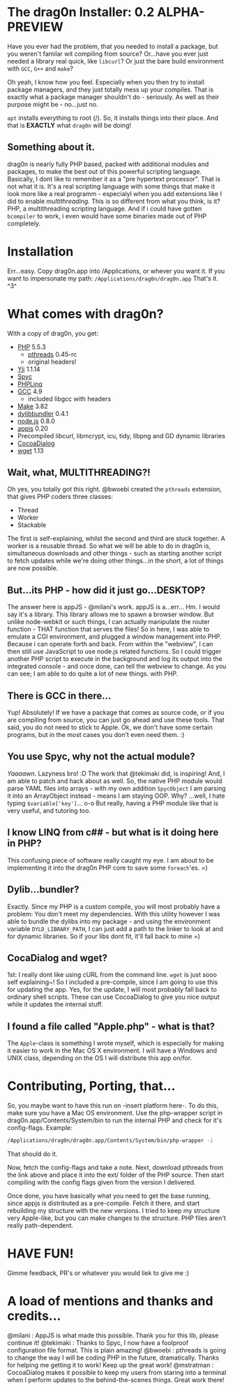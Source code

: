# The drag0n Installer: 0.2 ALPHA-PREVIEW

Have you ever had the problem, that you needed to install a package, but you weren't familar wit compiling from source?
Or...have you ever just needed a library real quick, like `libcurl`?
Or just the bare build environment with `GCC`, `G++` and `make`?

Oh yeah, I know how you feel. Especially when you then try to install package managers, and they just totally mess up your compiles. That is exactly what a package manager shouldn't do - seriously. As well as their purpose might be - no...just no.

`apt` installs everything to root (/). So, it installs things into their place. And that is **EXACTLY** what `drag0n` will be doing!


## Something about it.

drag0n is nearly fully PHP based, packed with additional modules and packages, to make the best out of this powerful scripting language. Basically, I dont like to remember it as a "pre hypertext processor". That is not what it is. It's a real scripting language with some things that make it look more like a real programm - especialyl when you add extensions like I did to enable _multithreading_. This is so different from what you think, is it? PHP, a multithreading scripting language. And if i could have gotten `bcompiler` to work, i even would have some binaries made out of PHP completely.


# Installation

Err...easy. Copy drag0n.app into /Applications, or whever you want it. If you want to impersonate my path: `/Applications/drag0n/drag0n.app`
That's it. ^3^


# What comes with drag0n?

With a copy of drag0n, you get:
- [PHP](http://php.net) 5.5.3
    - [pthreads](https://github.com/bwoebi/pthreads) 0.45-rc
    - original headers!
- [Yii](http://yiiframework.com) 1.1.14
- [Spyc](https://github.com/tekimaki/spyc)
- [PHPLinq](http://phplinq.codeplex.com)
- [GCC](http://hpc.sourceforge.net) 4.9
	- included libgcc with headers
- [Make](http://www.gnu.org/software/software.html) 3.82
- [dylibbundler](http://macdylibbundler.sourceforge.net) 0.4.1
- [node.js](http://nodejs.org) 0.8.0
- [appjs](https://github.com/appjs/appjs) 0.20
- Precompiled libcurl, libmcrypt, icu, tidy, libpng and GD dynamic libraries
- [CocoaDialog](https://github.com/mstratman/cocoadialog)
- [wget](http://www.techtach.org/wget-prebuilt-binary-for-mac-osx-lion) 1.13


## Wait, what, MULTITHREADING?!

Oh yes, you totally got this right.
@bwoebi created the `pthreads` extension, that gives PHP coders three classes:

- Thread
- Worker
- Stackable

The first is self-explaining, whilst the second and third are stuck together. A worker is a reusable thread. So what we will be able to do in drag0n is, simultaneous downloads and other things - such as starting another script to fetch updates while we're doing other things...in the short, a lot of things are now possible.


## But...its PHP - how did it just go...DESKTOP?

The answer here is appJS - @milani's work.
appJS is a...err... Hm. I would say it's a library. This library allows me to spawn a browser window. But unlike node-webkit or such things, I can actually manipulate the router function - THAT function that serves the files! So in here, I was able to emulate a CGI environment, and plugged a window management into PHP. Because i can operate forth and back. From within the "webview", I can then still use JavaScript to use node.js related functions. So I could trigger another PHP script to execute in the background and log its output into the integrated console - and once done, can tell the webview to change.
As you can see; I am able to do quite a lot of new things. with PHP. 


## There is GCC in there...

Yup! Absolutely! If we have a package that comes as source code, or if you are compiling from source, you can just go ahead and use these tools. That said, you do not need to stick to Apple. Ok, we don't have some certain programs, but in the most cases you don't even need them. :)


## You use Spyc, why not the actual module?

*Yaaaawn*. Lazyness bro! :D
The work that @tekimaki did, is inspiring! And, I am able to patch and hack about as well. So, the native PHP module would parse YAML files into arrays - with my own addition `SpycObject` I am parsing it into an ArrayObject instead - means I am staying OOP. Why? ...well, I hate typing `$variable['key']`... o-o
But really, having a PHP module like that is very useful, and tutoring too.


## I know LINQ from c## - but what is it doing here in PHP?

This confusing piece of software really caught my eye. I am about to be implementing it into the drag0n PHP core to save some `foreach`'es. =)


## Dylib...bundler?

Exactly. Since my PHP is a custom compile, you will most probably have a problem: You don't meet my dependencies. With this utility however I was able to bundle the dylibs into my package - and using the environment variable `DYLD_LIBRARY_PATH`, I can just add a path to the linker to look at and for dynamic libraries. So if your libs dont fit, it'll fall back to mine =)


## CocaDialog and wget?

1st: I really dont like using cURL from the command line. `wget` is just sooo self explaining~! So I included a pre-compile, since I am going to use this for updating the app. Yes, for the update, I will most probably fall back to ordinary shell scripts. These can use CocoaDialog to give you nice output while it updates the internal stuff.


## I found a file called "Apple.php" - what is that?

The `Apple`-class is something I wrote myself, which is especially for making it easier to work in the Mac OS X environment. I will have a Windows and UNIX class, depending on the OS I will distribute this app on/for.


# Contributing, Porting, that...

So, you maybe want to have this run on -insert platform here-. To do this, make sure you have a Mac OS environment. Use the php-wrapper script in drag0n.app/Contents/System/bin to run the internal PHP and check for it's config-flags. Example:
```bash
/Applications/drag0n/drag0n.app/Contents/System/bin/php-wrapper -i
```
That should do it. 

Now, fetch the config-flags and take a note. Next, download pthreads from the link above and place it into the ext/ folder of the PHP source. Then start compiling with the config flags given from the version I delivered.

Once done, you have basically what you need to get the base running, since appjs is distributed as a pre-compile. Fetch it there, and start rebuilding my structure with the new versions. I tried to keep my structure very Apple-like, but you can make changes to the structure. PHP files aren't really path-dependent.


# HAVE FUN!

Gimme feedback, PR's or whatever you would liek to give me :)


# A load of mentions and thanks and credits...
@milani : AppJS is what made this possible. Thank you for this lib, please continue it!
@tekimaki : Thanks to Spyc, I now have a foolproof configuration file format. This is plain amazing!
@bwoebi : pthreads is going to change the way I will be coding PHP in the future, dramatically. Thanks for helping me getting it to work! Keep up the great work!
@mstratman : CocoaDialog makes it possible to keep my users from staring into a terminal when I perform updates to the behind-the-scenes things. Great work there!